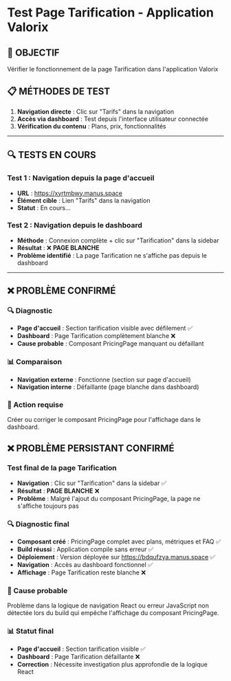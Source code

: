 # Test Page Tarification - Application Valorix

## 🎯 **OBJECTIF**
Vérifier le fonctionnement de la page Tarification dans l'application Valorix

## 📋 **MÉTHODES DE TEST**
1. **Navigation directe** : Clic sur "Tarifs" dans la navigation
2. **Accès via dashboard** : Test depuis l'interface utilisateur connectée
3. **Vérification du contenu** : Plans, prix, fonctionnalités

---

## 🔍 **TESTS EN COURS**

### **Test 1 : Navigation depuis la page d'accueil**
- **URL** : https://xyrtmbwy.manus.space
- **Élément cible** : Lien "Tarifs" dans la navigation
- **Statut** : En cours...



### **Test 2 : Navigation depuis le dashboard**
- **Méthode** : Connexion complète + clic sur "Tarification" dans la sidebar
- **Résultat** : ❌ **PAGE BLANCHE**
- **Problème identifié** : La page Tarification ne s'affiche pas depuis le dashboard

---

## ❌ **PROBLÈME CONFIRMÉ**

### **🔍 Diagnostic**
- **Page d'accueil** : Section tarification visible avec défilement ✅
- **Dashboard** : Page Tarification complètement blanche ❌
- **Cause probable** : Composant PricingPage manquant ou défaillant

### **📊 Comparaison**
- **Navigation externe** : Fonctionne (section sur page d'accueil)
- **Navigation interne** : Défaillante (page blanche dans dashboard)

### **🎯 Action requise**
Créer ou corriger le composant PricingPage pour l'affichage dans le dashboard.


## ❌ **PROBLÈME PERSISTANT CONFIRMÉ**

### **Test final de la page Tarification**
- **Navigation** : Clic sur "Tarification" dans la sidebar ✅
- **Résultat** : **PAGE BLANCHE** ❌
- **Problème** : Malgré l'ajout du composant PricingPage, la page ne s'affiche toujours pas

### **🔍 Diagnostic final**
- **Composant créé** : PricingPage complet avec plans, métriques et FAQ ✅
- **Build réussi** : Application compile sans erreur ✅
- **Déploiement** : Version déployée sur https://bdqufzya.manus.space ✅
- **Navigation** : Accès au dashboard fonctionnel ✅
- **Affichage** : Page Tarification reste blanche ❌

### **🎯 Cause probable**
Problème dans la logique de navigation React ou erreur JavaScript non détectée lors du build qui empêche l'affichage du composant PricingPage.

### **📊 Statut final**
- **Page d'accueil** : Section tarification visible ✅
- **Dashboard** : Page Tarification défaillante ❌
- **Correction** : Nécessite investigation plus approfondie de la logique React

